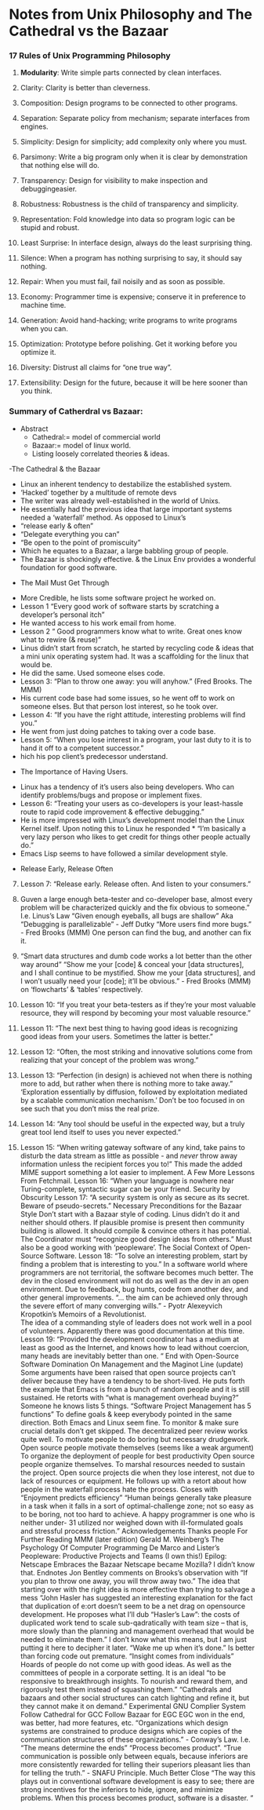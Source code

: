 # Notes from Unix Philosophy and The Cathedral vs the Bazaar

### 17 Rules of Unix Programming Philosophy 
01. **Modularity**: Write simple parts connected by clean interfaces.

02. Clarity: Clarity is better than cleverness.

03. Composition: Design programs to be connected to other programs.

04. Separation: Separate policy from mechanism; separate interfaces from engines.

05. Simplicity: Design for simplicity; add complexity only where you must.

06. Parsimony: Write a big program only when it is clear by demonstration that nothing else will do.

07. Transparency: Design for visibility to make inspection and debuggingeasier.
 
08. Robustness: Robustness is the child of transparency and simplicity.

09. Representation: Fold knowledge into data so program logic can be stupid and robust.

10. Least Surprise: In interface design, always do the least surprising thing.

11. Silence: When a program has nothing surprising to say, it should say nothing.

12. Repair: When you must fail, fail noisily and as soon as possible.

13. Economy: Programmer time is expensive; conserve it in preference to machine time.

14. Generation: Avoid hand-hacking; write programs to write programs when you can.

15. Optimization: Prototype before polishing. Get it working before you optimize it.

16. Diversity: Distrust all claims for “one true way”.

17. Extensibility: Design for the future, because it will be here sooner than you think.


### Summary of Catherdral vs Bazaar:

- Abstract
  * Cathedral:= model of commercial world
  * Bazaar:= model of linux world. 
  * Listing loosely correlated theories & ideas.

-The Cathedral & the Bazaar
* Linux an inherent tendency to destabilize the established system.
* ‘Hacked’ together by a multitude of remote devs
* The writer was already well-established in the world of Unixs. 
* He essentially had the previous idea that large important systems needed a ‘waterfall’ method. As opposed to Linux’s 
* “release early & often”
* “Delegate everything you can”
* “Be open to the point of promiscuity”
* Which he equates to a Bazaar, a large babbling group of people.
* The Bazaar is shockingly effective. & the Linux Env provides a wonderful foundation for good software.

- The Mail Must Get Through
* More Credible, he lists some software project he worked on.
* Lesson 1 “Every good work of software starts by scratching a developer’s personal itch”
* He wanted access to his work email from home.
* Lesson 2 “ Good programmers know what to write. Great ones know what to rewire (& reuse)”
* Linus didn’t start from scratch, he started by recycling code & ideas that a mini unix operating system had. It was a scaffolding for the linux that would be.
* He did the same. Used someone elses code.
* Lesson 3: “Plan to throw one away: you will anyhow.” (Fred Brooks. The MMM)
* His current code base had some issues, so he went off to work on someone elses. But that person lost interest, so he took over. 
* Lesson 4: “If you have the right attitude, interesting problems will find you.”
* He went from just doing patches to taking over a code base.
* Lesson 5: “When you lose interest in a program, your last duty to it is to hand it off to a competent successor.” 
* hich his pop client’s predecessor understand.

- The Importance of Having Users.
* Linux has a tendency of it’s users also being developers. Who can identify problems/bugs and propose or implement fixes. 
* Lesson 6: “Treating your users as co-developers is your least-hassle route to rapid code improvement & effective debugging.”
* He is more impressed with Linux’s development model than the Linux Kernel itself. Upon noting this to Linux he responded * “I’m basically a very lazy person who likes to get credit for things other people actually do.” 
* Emacs Lisp seems to have followed a similar development style. 

- Release Early, Release Often
07. Lesson 7: “Release early. Release often. And listen to your consumers.”

08. Guven a large enough beta-tester and co-developer base, almost every problem will be characterized quickly and the fix obvious to someone.”
I.e. Linus’s Law “Given enough eyeballs, all bugs are shallow”
Aka “Debugging is parallelizable” - Jeff Dutky
“More users find more bugs.” - Fred Brooks (MMM)
One person can find the bug, and another can fix it.

09. “Smart data structures and dumb code works a lot better than the other way around”
“Show me your [code] & conceal your [data structures], and I shall continue to be mystified. Show me your [data structures], and I won’t usually need your [code]; it’ll be obvious.” - Fred Brooks (MMM) on ‘flowcharts’ & ‘tables’ respectively.

10. Lesson 10: “If you treat your beta-testers as if they’re your most valuable resource, they will respond by becoming your most valuable resource.” 

11. Lesson 11: “The next best thing to having good ideas is recognizing good ideas from your users. Sometimes the latter is better.” 
12. Lesson 12: “Often, the most striking and innovative solutions come from realizing that your concept of the problem was wrong.” 

13. Lesson 13: “Perfection (in design) is achieved not when there is nothing more to add, but rather when there is nothing more to take away.” 
‘Exploration essentially by diffusion, followed by exploitation mediated by a scalable communication mechanism.’ 
Don’t be too focused in on see such that you don’t miss the real prize.

14. Lesson 14: “Any tool should be useful in the expected way, but a truly great tool lend itself to uses you never expected.”
15. Lesson 15: “When writing gateway software of any kind, take pains to disturb the data stream as little as possible - and *never* throw away information unless the recipient forces you to!”
This made the added MIME support something a lot easier to implement. 
A Few More Lessons From Fetchmail.
Lesson 16: “When your language is nowhere near Turing-complete, syntactic sugar can be your friend.
Security by Obscurity
Lesson 17: “A security system is only as secure as its secret. Beware of pseudo-secrets.”
Necessary Preconditions for the Bazaar Style
Don’t start with a Bazaar style of coding. Linus didn’t do it and neither should others. 
If plausible promise is present then community building is allowed. 
It should compile & convince others it has potential.
The Coordinator must “recognize good design ideas from others.” 
Must also be a good working with ‘peopleware’. 
The Social Context of Open-Source Software.
Lesson 18: “To solve an interesting problem, start by finding a problem that is interesting to you.”
In a software world where programmers are not territorial, the software becomes much better. 
The dev in the closed environment will not do as well as the dev in an open environment. Due to feedback, bug hunts, code from another dev, and other general improvements. 
“... the aim can be achieved only through the severe effort of many converging wills.” - Pyotr Alexeyvich Kropotkin’s Memoirs of a Revolutionist.  
The idea of a commanding style of leaders does not work well in a pool of volunteers. 
Apparently there was good documentation at this time. 
Lesson 19: “Provided the development coordinator has a medium at least as good as the Internet, and knows how to lead without coercion, many heads are inevitably better than one. “
End with Open-Source Software Domination
On Management and the Maginot Line (update)
Some arguments have been raised that open source projects can’t deliver because they have a tendency to be short-lived. 
He puts forth the example that Emacs is from a bunch of random people and it is still sustained. 
He retorts with “what is management overhead buying?” Someone he knows lists 5 things.
“Software Project Management has 5 functions”
To define goals & keep everybody pointed in the same direction.
Both Emacs and Linux seem fine. 
To monitor & make sure crucial details don’t get skipped.
The decentralized peer review works quite well. 
To motivate people to do boring but necessary drudgework.
Open source people motivate themselves (seems like a weak argument) 
To organize the deployment of people for best productivity
Open source people organize themselves.
To marshal resources needed to sustain the project. 
Open source projects die when they lose interest, not due to lack of resources or equipment. 
He follows up with a retort about how people in the waterfall process hate the process. 
Closes with “Enjoyment predicts efficiency”
“Human beings generally take pleasure in a task when it falls in a sort of optimal-challenge zone; not so easy as to be boring, not too hard to achieve. A happy programmer is one who is neither under- 31 utilized nor weighed down with ill-formulated goals and stressful process friction.”
Acknowledgements
Thanks people
For Further Reading
MMM (later edition)
Gerald M. Weinberg’s The Psychology Of Computer Programming
De Marco and Lister’s Peopleware: Productive Projects and Teams (I own this!)
Epilog: Netscape Embraces the Bazaar
Netscape became Mozilla? I didn’t know that. 
Endnotes
Jon Bentley comments on Brooks’s observation with “If you plan to throw one away, you will throw away two.”
The idea that starting over with the right idea is more effective than trying to salvage a mess
“John Hasler has suggested an interesting explanation for the fact that duplication of e:ort doesn’t seem to be a net drag on opensource development. He proposes what I’ll dub “Hasler’s Law”: the costs of duplicated work tend to scale sub-qadratically with team size – that is, more slowly than the planning and management overhead that would be needed to eliminate them.”
I don’t know what this means, but I am just putting it here to decipher it later. 
“Wake me up when it’s done.” Is better than forcing code out premature. 
“Insight comes from individuals” 
Hoards of people do not come up with good ideas. As well as the committees of people in a corporate setting. 
It is an ideal “to be responsive to breakthrough insights. To nourish and reward them, and rigorously test them instead of squashing them.”
“Cathedrals and bazaars and other social structures can catch lighting and refine it, but they cannot make it on demand.” 
Experimental GNU Complier System
Follow Cathedral for GCC
Follow Bazaar for EGC
EGC won in the end, was better, had more features, etc. 
“Organizations which design systems are constrained to produce designs which are copies of the communication structures of these organizations.” - Conway’s Law.
I.e.
“The means determine the ends”
“Process becomes product”.
“True communication is possible only between equals, because inferiors are more consistently rewarded for telling their superiors pleasant lies than for telling the truth.” - SNAFU Principle.
Much Better Close 
“The way this plays out in conventional software development is easy to see; there are strong incentives for the inferiors to hide, ignore, and minimize problems. When this process becomes product, software is a disaster. “
